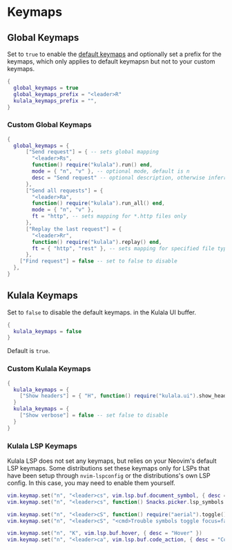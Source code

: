 # Keymaps

## Global Keymaps

Set to `true` to enable the [default keymaps](default-keymaps.md) and optionally set a prefix for the keymaps, which only applies to default keymapsn but not to your custom keymaps.

```lua
{
  global_keymaps = true
  global_keymaps_prefix = "<leader>R"
  kulala_keymaps_prefix = "",
}
```

### Custom Global Keymaps

```lua
{
  global_keymaps = {
      ["Send request"] = { -- sets global mapping
        "<leader>Rs",
        function() require("kulala").run() end,
        mode = { "n", "v" }, -- optional mode, default is n
        desc = "Send request" -- optional description, otherwise inferred from the key
      },
      ["Send all requests"] = {
        "<leader>Ra",
        function() require("kulala").run_all() end,
        mode = { "n", "v" },
        ft = "http", -- sets mapping for *.http files only
      },
      ["Replay the last request"] = {
        "<leader>Rr",
        function() require("kulala").replay() end,
        ft = { "http", "rest" }, -- sets mapping for specified file types
      },
    ["Find request"] = false -- set to false to disable
  },
}
```

## Kulala Keymaps

Set to `false` to disable the default keymaps.
in the Kulala UI buffer.

```lua
{
  kulala_keymaps = false
}
```

Default is `true`.

### Custom Kulala Keymaps

```lua
{
  kulala_keymaps = {
    ["Show headers"] = { "H", function() require("kulala.ui").show_headers() end, },
  }
  kulala_keymaps = {
    ["Show verbose"] = false -- set false to disable
  }
}
```

### Kulala LSP Keymaps

Kulala LSP does not set any keymaps, but relies on your Neovim's default LSP keymaps. Some distributions set these keymaps only for LSPs that have been
setup through `nvim-lspconfig` or the distributions's own LSP config. In this case, you may need to enable them yourself.

```lua
vim.keymap.set("n", "<leader>cs", vim.lsp.buf.document_symbol, { desc = "Search Symbols" })
vim.keymap.set("n", "<leader>cs", function() Snacks.picker.lsp_symbols { layout = { preset = "vscode", preview = "main" } } end, { desc = "Search Symbols" }) -- requires snacks.nvim

vim.keymap.set("n", "<leader>cS", function() require("aerial").toggle() end, { desc = "Symbols outline" }) -- requires aerial.nvim (recommended)
vim.keymap.set("n", "<leader>cS", "<cmd>Trouble symbols toggle focus=false<cr>", { desc = "Symbols outline" }) -- requires trouble.nvim

vim.keymap.set("n", "K", vim.lsp.buf.hover, { desc = "Hover" })
vim.keymap.set("n", "<leader>ca", vim.lsp.buf.code_action, { desc = "Code Action" })
```

